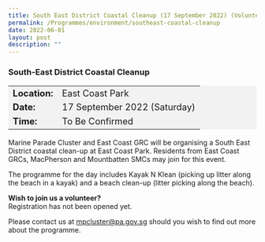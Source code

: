 ```yaml
---
title: South East District Coastal Cleanup (17 September 2022) (Volunteering)
permalink: /Programmes/environment/southeast-coastal-cleanup
date: 2022-06-01
layout: post
description: ""
---
```

### South-East District Coastal Cleanup ###

<table  style="font-size:130%; background-color:#f2f2f2">
	<tbody>
		<tr>
			 <td><b>Location:</b></td><td>East Coast Park</td>
		</tr>
		<tr>
		 <td><b>Date:</b> </td><td>17 September 2022 (Saturday)</td>
		</tr>
		<tr>
			<td> <b>Time:</b> </td><td>To Be Confirmed</td>
		</tr>
	</tbody>
</table>

Marine Parade Cluster and East Coast GRC will be organising a South East District coastal clean-up at East Coast Park. Residents from East Coast GRCs, MacPherson and Mountbatten SMCs may join for this event.

The programme for the day includes Kayak N Klean (picking up litter along the beach in a kayak) and a beach clean-up (litter picking along the beach).

<b>Wish to join us a volunteer?</b><br>
Registration has not been opened yet.

Please contact us at mpcluster@pa.gov.sg should you wish to find out more about the programme.